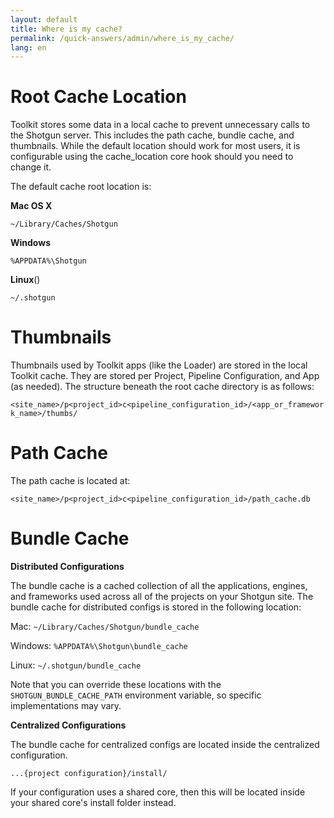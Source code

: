 ```yaml
---
layout: default
title: Where is my cache?
permalink: /quick-answers/admin/where_is_my_cache/
lang: en
---
```


Root Cache Location
==

Toolkit stores some data in a local cache to prevent unnecessary calls to the Shotgun server. This includes the path cache, bundle cache, and thumbnails. While the default location should work for most users, it is configurable using the cache_location core hook should you need to change it. 

The default cache root location is:

**Mac OS X**

`~/Library/Caches/Shotgun`

**Windows**

`%APPDATA%\Shotgun`

**Linux**()

`~/.shotgun`

Thumbnails
==
 
Thumbnails used by Toolkit apps (like the Loader) are stored in the local Toolkit cache. They are stored per Project, Pipeline Configuration, and App (as needed). The structure beneath the root cache directory is as follows:

`<site_name>/p<project_id>c<pipeline_configuration_id>/<app_or_framework_name>/thumbs/`

Path Cache
==
The path cache is located at:

`<site_name>/p<project_id>c<pipeline_configuration_id>/path_cache.db`

Bundle Cache
=

**Distributed Configurations**

The bundle cache is a cached collection of all the applications, engines, and frameworks used across all of the 
projects on your Shotgun site. The bundle cache for distributed configs is stored in the following location:

Mac:
`~/Library/Caches/Shotgun/bundle_cache`

Windows:
`%APPDATA%\Shotgun\bundle_cache`

Linux:
`~/.shotgun/bundle_cache`

Note that you can override these locations with the `SHOTGUN_BUNDLE_CACHE_PATH` environment variable, so specific 
implementations may vary.

**Centralized Configurations**

The bundle cache for centralized configs are located inside the centralized configuration.

`...{project configuration}/install/` 

If your configuration uses a shared core, then this will be located inside your shared core's install folder instead.